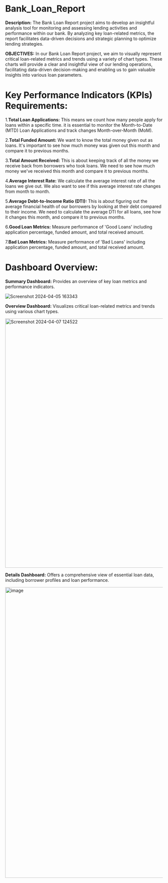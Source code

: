 # Bank_Loan_Report
**Description:** The Bank Loan Report project aims to develop an insightful analysis tool for monitoring and assessing lending activities and performance within our bank. By analyzing key loan-related metrics, the report facilitates data-driven decisions and strategic planning to optimize lending strategies.

**OBJECTIVES:** In our Bank Loan Report project, we aim to visually represent critical loan-related metrics and trends using a variety of chart types. These charts will provide a clear and insightful view of our lending operations, facilitating data-driven decision-making and enabling us to gain valuable insights into various loan parameters.

# Key Performance Indicators (KPIs) Requirements:

1.**Total Loan Applications:** This means we count how many people apply for loans within a specific time. it is essential to monitor the Month-to-Date (MTD) Loan Applications and track changes Month-over-Month (MoM).

2.**Total Funded Amount:** We want to know the total money given out as loans. It's important to see how much money was given out this month and compare it to previous months.

3.**Total Amount Received:** This is about keeping track of all the money we receive back from borrowers who took loans. We need to see how much money we've received this month and compare it to previous months.

4.**Average Interest Rate:** We calculate the average interest rate of all the loans we give out. We also want to see if this average interest rate changes from month to month.

5.**Average Debt-to-Income Ratio (DTI):** This is about figuring out the average financial health of our borrowers by looking at their debt compared to their income. We need to calculate the average DTI for all loans, see how it changes this month, and compare it to previous months.

6.**Good Loan Metrics:** Measure performance of 'Good Loans' including application percentage, funded amount, and total received amount.

7.**Bad Loan Metrics:** Measure performance of 'Bad Loans' including application percentage, funded amount, and total received amount.

# Dashboard Overview:
**Summary Dashboard:** Provides an overview of key loan metrics and performance indicators.

![Screenshot 2024-04-05 163343](https://github.com/AYUSHSAHU23/Bank_Loan_Report/assets/121926434/1ac71ce0-e379-4511-b2c3-78c5f8d2e4b2)

**Overview Dashboard:** Visualizes critical loan-related metrics and trends using various chart types.

<img width="796" alt="Screenshot 2024-04-07 124522" src="https://github.com/AYUSHSAHU23/Bank_Loan_Report/assets/121926434/0a6b8c4d-b61b-4820-8d0e-7b7db8159129">

**Details Dashboard:** Offers a comprehensive view of essential loan data, including borrower profiles and loan performance.

<img width="928" alt="image" src="https://github.com/AYUSHSAHU23/Bank_Loan_Report/assets/121926434/3d0b3a2a-c188-4912-b29b-be5959dd8c91">


